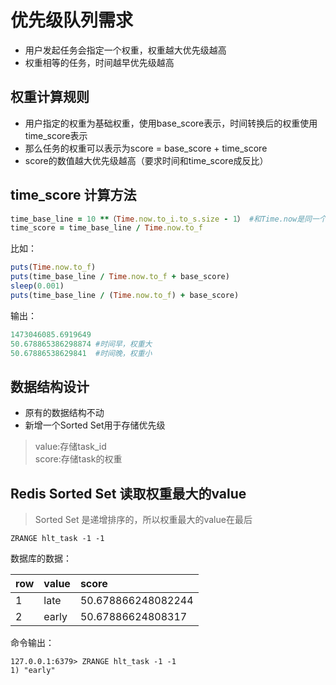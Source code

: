 # 优先级队列需求 #
- 用户发起任务会指定一个权重，权重越大优先级越高
- 权重相等的任务，时间越早优先级越高


## 权重计算规则 ##
- 用户指定的权重为基础权重，使用base_score表示，时间转换后的权重使用time_score表示
- 那么任务的权重可以表示为score = base_score + time_score
- score的数值越大优先级越高（要求时间和time_score成反比）


## time_score 计算方法 ##
```Ruby
time_base_line = 10 **（Time.now.to_i.to_s.size - 1） #和Time.now是同一个数量级
time_score = time_base_line / Time.now.to_f
```
比如：
```Ruby
puts(Time.now.to_f)
puts(time_base_line / Time.now.to_f + base_score)
sleep(0.001)
puts(time_base_line / (Time.now.to_f) + base_score)
```
输出：
```Ruby
1473046085.6919649
50.678865386298874 #时间早，权重大
50.67886538629841  #时间晚，权重小
```


## 数据结构设计 ##

- 原有的数据结构不动
- 新增一个Sorted Set用于存储优先级
 > value:存储task_id  
 > score:存储task的权重


## Redis Sorted Set 读取权重最大的value ##
> Sorted Set 是递增排序的，所以权重最大的value在最后


```
ZRANGE hlt_task -1 -1
```

数据库的数据：

|row|value|score|
|:--|:--|:--|
|1|late|50.678866248082244|
|2|early|50.67886624808317|

命令输出：

```
127.0.0.1:6379> ZRANGE hlt_task -1 -1
1) "early"
```



